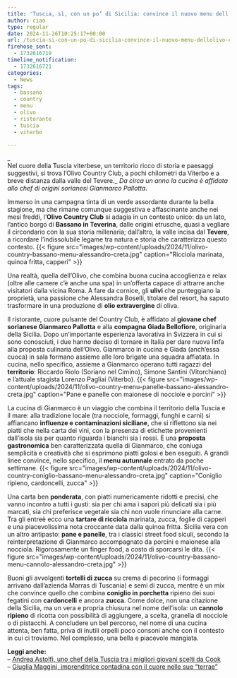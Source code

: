 ```yaml
---
title: 'Tuscia, sì, con un po’ di Sicilia: convince il nuovo menu dell’Olivo Country a Bassano in Teverina'
author: ciao
type: regular
date: 2024-11-26T10:25:17+00:00
url: /tuscia-si-con-un-po-di-sicilia-convince-il-nuovo-menu-dellolivo-country-a-bassano-in-teverina/
firehose_sent:
  - 1732616719
timeline_notification:
  - 1732616721
categories:
  - News
tags:
  - bassano
  - country
  - menu
  - olivo
  - ristorante
  - tuscia
  - viterbo

---
```

_  
Nel cuore della Tuscia viterbese, un territorio ricco di storia e paesaggi suggestivi, si trova l&#8217;Olivo Country Club, a pochi chilometri da Viterbo e a breve distanza dalla valle del Tevere._ _Da circa un anno la cucina è affidata allo chef di origini sorianesi Gianmarco Pallotta._

Immerso in una campagna tinta di un verde assordante durante la bella stagione, ma che rimane comunque suggestiva e affascinante anche nei mesi freddi, l’**Olivo Country Club** si adagia in un contesto unico: da un lato, l’antico borgo di **Bassano in Teverina**, dalle origini etrusche, quasi a vegliare il circondario con la sua storia millenaria; dall’altro, la valle incisa dal **Tevere**, a ricordare l’indissolubile legame tra natura e storia che caratterizza questo contesto.
{{< figure src="images/wp-content/uploads/2024/11/olivo-country-bassano-menu-alessandro-creta.jpg" caption="Ricciola marinata, quinoa fritta, capperi" >}}
 

Una realtà, quella dell&#8217;Olivo, che combina buona cucina accoglienza e relax (oltre alle camere c&#8217;è anche una spa) in un&#8217;offerta capace di attrarre anche visitatori dalla vicina Roma. A fare da cornice, gli **ulivi** che punteggiano la proprietà, una passione che Alessandra Boselli, titolare del resort, ha saputo trasformare in una produzione di **olio extravergine** di oliva.

Il ristorante, cuore pulsante del Country Club, è affidato al **giovane chef sorianese Gianmarco Pallotta** e alla **compagna Giada Bellofiore**, originaria della Sicilia. Dopo un’importante esperienza lavorativa in Svizzera in cui si sono conosciuti, i due hanno deciso di tornare in Italia per dare nuova linfa alla proposta culinaria dell’Olivo. Gianmarco in cucina e Giada (anch’essa cuoca) in sala formano assieme alle loro brigate una squadra affiatata. In cucina, nello specifico, assieme a Gianmarco operano tutti ragazzi del **territorio**: Riccardo Riolo (Soriano nel Cimino), Simone Santini (Vitorchiano) e l&#8217;attuale stagista Lorenzo Pagliai (Viterbo).
{{< figure src="images/wp-content/uploads/2024/11/olivo-country-menu-panelle-bassano-alessandro-creta.jpg" caption="Pane e panelle con maionese di nocciole e porcini" >}}
 

La cucina di Gianmarco è un viaggio che combina il territorio della Tuscia e il mare: alla tradizione locale (tra nocciole, formaggi, funghi e carni) si affiancano **influenze e contaminazioni siciliane**, che si riflettono sia nei piatti che nella carta dei vini, con la presenza di etichette provenienti dall&#8217;isola sia per quanto riguarda i bianchi sia i rossi. È una **proposta gastronomica** ben caratterizzata quella di Gianmarco, che coniuga semplicità e creatività che si esprimono piatti golosi e ben eseguiti. A grandi linee convince, nello specifico, il **menu autunnale** entrato da poche settimane.
{{< figure src="images/wp-content/uploads/2024/11/olivo-country-coniglio-bassano-menu-alessandro-creta.jpg" caption="Coniglio ripieno, cardoncelli, zucca" >}}
 

Una carta ben **ponderata**, con piatti numericamente ridotti e precisi, che vanno incontro a tutti i gusti: sia per chi ama i sapori più delicati sia i più marcati, sia chi preferisce vegetale sia chi non vuole rinunciare alla carne. Tra gli entreè ecco una **tartare di ricciola** marinata, zucca, foglie di capperi e una piacevolissima nota croccante data dalla quinoa fritta. Sicilia vera con un altro antipasto: **pane e panelle**, tra i classici street food siculi, secondo la reinterpretazione di Gianmarco accompagnato da porcini e maionese alla nocciola. Rigorosamente un finger food, a costo di sporcarsi le dita.
{{< figure src="images/wp-content/uploads/2024/11/olivo-country-bassano-menu-cannolo-alessandro-creta.jpg" >}}
 

Buoni gli avvolgenti **tortelli di zucca** su crema di pecorino (i formaggi arrivano dall’azienda Marras di Tuscania) e semi di zucca, mentre è un mix che convince quello che combina **coniglio in porchetta** ripieno dei suoi fegatini con **cardoncelli** e ancora **zucca**. Come dolce, non una citazione della Sicilia, ma un vera e propria chiusura nel nome dell’isola: un **cannolo ripieno** di ricotta con possibilità di aggiungere, a scelta, granella di nocciole o di pistacchi. A concludere un bel percorso, nel nome di una cucina attenta, ben fatta, priva di inutili orpelli poco consoni anche con il contesto in cui ci troviamo. Nel complesso, una bella e piacevole mangiata.

**Leggi anche:**  
&#8211; <a href="https://aleepepecom.wordpress.com/2024/11/26/andrea-astolfi-uno-chef-della-tuscia-tra-i-migliori-giovani-per-la-redazione-di-cook/" target="_blank" rel="noreferrer noopener">Andrea Astolfi, uno chef della Tuscia tra i migliori giovani scelti da Cook</a>  
&#8211; <a href="https://aleepepecom.wordpress.com/2024/11/12/giulia-maggini-unimprenditrice-con-il-cuore-nelle-terrae/" target="_blank" rel="noreferrer noopener">Giuglia Maggini, imprenditrice contadina con il cuore nelle sue &#8220;terrae&#8221;</a>